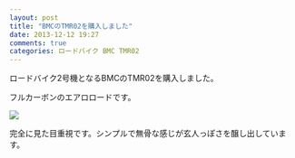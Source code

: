```yaml
---
layout: post
title: "BMCのTMR02を購入しました"
date: 2013-12-12 19:27
comments: true
categories: ロードバイク BMC TMR02
---
```


ロードバイク2号機となるBMCのTMR02を購入しました。

フルカーボンのエアロロードです。

![](/images/2013-12-12/tmr02.jpg)

完全に見た目重視です。シンプルで無骨な感じが玄人っぽさを醸し出しています。